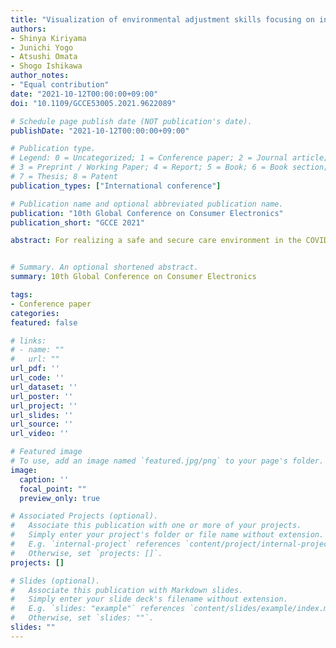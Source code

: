 ```yaml
---
title: "Visualization of environmental adjustment skills focusing on indoor ventilation behavior of care facility staffs"
authors:
- Shinya Kiriyama
- Junichi Yogo
- Atsushi Omata
- Shogo Ishikawa
author_notes:
- "Equal contribution"
date: "2021-10-12T00:00:00+09:00"
doi: "10.1109/GCCE53005.2021.9622089"

# Schedule page publish date (NOT publication's date).
publishDate: "2021-10-12T00:00:00+09:00"

# Publication type.
# Legend: 0 = Uncategorized; 1 = Conference paper; 2 = Journal article;
# 3 = Preprint / Working Paper; 4 = Report; 5 = Book; 6 = Book section;
# 7 = Thesis; 8 = Patent
publication_types: ["International conference"]

# Publication name and optional abbreviated publication name.
publication: "10th Global Conference on Consumer Electronics"
publication_short: "GCCE 2021"

abstract: For realizing a safe and secure care environment in the COVID-19 environment, we have constructed a system that multi-modally senses the behavior of indoor ventilation of care staffs. We have collected multimodal sensing data for 2 months at the nursing care facility site. The developed system has visualized the actual situation in which the staff is operating the ventilation by using air conditioners and opening and closing windows based on their own bodily feelings and the characteristics of the scene situations. As the result of data analysis by the system, the difference in environmental adjustment skills for each staff has clarified.


# Summary. An optional shortened abstract.
summary: 10th Global Conference on Consumer Electronics

tags:
- Conference paper
categories: 
featured: false

# links:
# - name: ""
#   url: ""
url_pdf: ''
url_code: ''
url_dataset: ''
url_poster: ''
url_project: ''
url_slides: ''
url_source: ''
url_video: ''

# Featured image
# To use, add an image named `featured.jpg/png` to your page's folder. 
image:
  caption: ''
  focal_point: ""
  preview_only: true

# Associated Projects (optional).
#   Associate this publication with one or more of your projects.
#   Simply enter your project's folder or file name without extension.
#   E.g. `internal-project` references `content/project/internal-project/index.md`.
#   Otherwise, set `projects: []`.
projects: []

# Slides (optional).
#   Associate this publication with Markdown slides.
#   Simply enter your slide deck's filename without extension.
#   E.g. `slides: "example"` references `content/slides/example/index.md`.
#   Otherwise, set `slides: ""`.
slides: ""
---
```

